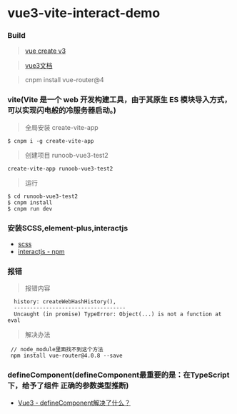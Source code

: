# vue3-vite-interact-demo


### Build
> [vue create v3](https://blog.csdn.net/u010411264/article/details/108431034)

> [vue3文档](https://www.runoob.com/vue3/vue3-install.html)

> cnpm install vue-router@4

### vite(Vite 是一个 web 开发构建工具，由于其原生 ES 模块导入方式，可以实现闪电般的冷服务器启动。)

> 全局安装 create-vite-app
```
$ cnpm i -g create-vite-app
```

> 创建项目 runoob-vue3-test2

```
create-vite-app runoob-vue3-test2
```

> 运行

```
$ cd runoob-vue3-test2
$ cnpm install
$ cnpm run dev
```

### 安装SCSS,element-plus,interactjs

- [scss](https://blog.csdn.net/jiangwei1994/article/details/81940324)
- [interactjs - npm](https://www.npmjs.com/package/interactjs)

### 报错

> 报错内容
```
  history: createWebHashHistory(),
  -----------------------------------
  Uncaught (in promise) TypeError: Object(...) is not a function at eval
```
> 解决办法
```
 // node_module里面找不到这个方法
 npm install vue-router@4.0.8 --save
```

### defineComponent(defineComponent最重要的是：在TypeScript下，给予了组件 正确的参数类型推断)

- [Vue3 - defineComponent解决了什么？](https://blog.csdn.net/qq_36157085/article/details/109498473)